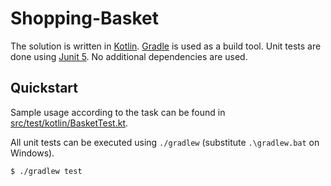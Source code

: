 # Shopping-Basket

The solution is written in [Kotlin](https://kotlinlang.org/). [Gradle](https://gradle.org/) is used as a build tool. Unit tests are done using [Junit 5](https://junit.org/junit5/). No additional dependencies are used.

## Quickstart

Sample usage according to the task can be found in [src/test/kotlin/BasketTest.kt](src/test/kotlin/BasketTest.kt).

All unit tests can be executed using `./gradlew` (substitute `.\gradlew.bat` on Windows).

```sh
$ ./gradlew test
```
